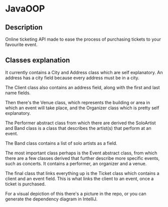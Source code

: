 # JavaOOP
## Description
Online ticketing API made to ease the process of purchasing tickets to your favourite event.
## Classes explanation
It currently contains a City and Address class which are self explanatory. An address has a city field because every address must be in a city.

The Client class also contains an address field, along with the first and last name fields.

Then there's the Venue class, which represents the building or area in which an event will take place, and the Organizer class which is pretty self explanatory.

The Performer abstract class from which there are derived the SoloArtist and Band class is a class that describes the artist(s) that perform at an event.

The Band class contains a list of solo artists as a field.

The most important class perhaps is the Event abstract class, from which there are a few classes derived that further describe more specific events, such as concerts.
It contains a performer, an organizer and a venue.

The final class that links everything up is the Ticket class which contains a client and an event field. This is what links the client to an event,
once a ticket is purchased.

For a visual depiction of this there's a picture in the repo, or you can generate the dependency diagram in IntelliJ.
